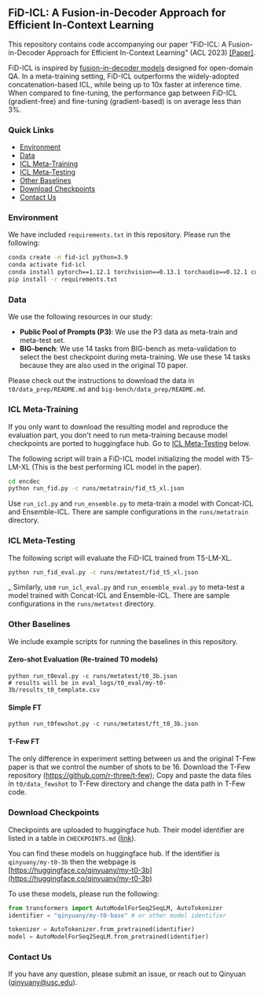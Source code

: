 ## FiD-ICL: A Fusion-in-Decoder Approach for Efficient In-Context Learning


This repository contains code accompanying our paper "FiD-ICL: A Fusion-in-Decoder Approach for Efficient In-Context Learning" (ACL 2023) [[Paper]](https://openreview.net/forum?id=7tO_uDjYyv).

FiD-ICL is inspired by [fusion-in-decoder models](https://github.com/facebookresearch/FiD/tree/main) designed for open-domain QA. In a meta-training setting, FiD-ICL outperforms the widely-adopted concatenation-based ICL, while being up to 10x faster at inference time. When compared to fine-tuning, the performance gap between FiD-ICL (gradient-free) and fine-tuning (gradient-based) is on average less than 3%.


### Quick Links
- [Environment](#environment)
- [Data](#data)
- [ICL Meta-Training](#icl-meta-training) 
- [ICL Meta-Testing](#icl-meta-testing)
- [Other Baselines](#other-baselines)
- [Download Checkpoints](#download-checkpoints)
- [Contact Us](#contact-us)

### Environment

We have included `requirements.txt` in this repository. Please run the following:
```bash
conda create -n fid-icl python=3.9
conda activate fid-icl
conda install pytorch==1.12.1 torchvision==0.13.1 torchaudio==0.12.1 cudatoolkit=11.3 -c pytorch
pip install -r requirements.txt
```

### Data

We use the following resources in our study:
* __Public Pool of Prompts (P3)__: We use the P3 data as meta-train and meta-test set.
* __BIG-bench__: We use 14 tasks from BIG-bench as meta-validation to select the best checkpoint during meta-training. We use these 14 tasks because they are also used in the original T0 paper.

Please check out the instructions to download the data in `t0/data_prep/README.md` and `big-bench/data_prep/README.md`.

### ICL Meta-Training

If you only want to download the resulting model and reproduce the evaluation part, you don't need to run meta-training because model checkpoints are ported to huggingface hub. Go to [ICL Meta-Testing](#icl-meta-testing) below.

The following script will train a FiD-ICL model initializing the model with T5-LM-XL (This is the best performing ICL model in the paper).
```bash
cd encdec
python run_fid.py -c runs/metatrain/fid_t5_xl.json
```

Use `run_icl.py` and `run_ensemble.py` to meta-train a model with Concat-ICL and Ensemble-ICL. There are sample configurations in the `runs/metatrain` directory.

### ICL Meta-Testing

The following script will evaluate the FiD-ICL trained from T5-LM-XL.
```bash
python run_fid_eval.py -c runs/metatest/fid_t5_xl.json 
```
_
Similarly, use `run_icl_eval.py` and `run_ensemble_eval.py` to meta-test a model trained with Concat-ICL and Ensemble-ICL. There are sample configurations in the `runs/metatest` directory.

### Other Baselines

We include example scripts for running the baselines in this repository.

#### Zero-shot Evaluation (Re-trained T0 models)
```
python run_t0eval.py -c runs/metatest/t0_3b.json
# results will be in eval_logs/t0_eval/my-t0-3b/results_t0_template.csv
```

#### Simple FT
```
python run_t0fewshot.py -c runs/metatest/ft_t0_3b.json
```

#### T-Few FT
The only difference in experiment setting between us and the original T-Few paper is that we control the number of shots to be 16.
Download the T-Few repository (https://github.com/r-three/t-few); Copy and paste the data files in `t0/data_fewshot` to T-Few directory and change the data path in T-Few code.

### Download Checkpoints

Checkpoints are uploaded to huggingface hub. Their model identifier are listed in a table in `CHECKPOINTS.md` ([link](CHECKPOINTS.md)).

You can find these models on huggingface hub. If the identifier is `qinyuany/my-t0-3b` then the webpage is [https://huggingface.co/qinyuany/my-t0-3b](https://huggingface.co/qinyuany/my-t0-3b)

To use these models, please run the following:

```python
from transformers import AutoModelForSeq2SeqLM, AutoTokenizer
identifier = "qinyuany/my-t0-base" # or other model identifier

tokenizer = AutoTokenizer.from_pretrained(identifier)
model = AutoModelForSeq2SeqLM.from_pretrained(identifier)

```
### Contact Us

If you have any question, please submit an issue, or reach out to Qinyuan (qinyuany@usc.edu).
